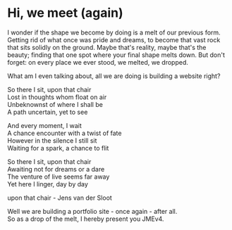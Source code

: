 # Hi, we meet (again)
I wonder if the shape we become by doing is a melt of our previous form. Getting rid of what once was pride and dreams, to become that vast rock that sits solidly on the ground. Maybe that's reality, maybe that's the beauty; finding that one spot where your final shape melts down. But don't forget: on every place we ever stood, we melted, we dropped.

What am I even talking about, all we are doing is building a website right?

So there I sit, upon that chair <br>
Lost in thoughts whom float on air <br>
Unbeknownst of where I shall be <br>
A path uncertain, yet to see <br>
    
And every moment, I wait <br>
A chance encounter with a twist of fate <br>
However in the silence I still sit <br>
Waiting for a spark, a chance to flit <br>
    
So there I sit, upon that chair <br>
Awaiting not for dreams or a dare <br>
The venture of live seems far away <br>
Yet here I linger, day by day <br>

upon that chair - Jens van der Sloot

Well we are building a portfolio site - once again - after all. <br>
So as a drop of the melt, I hereby present you JMEv4.